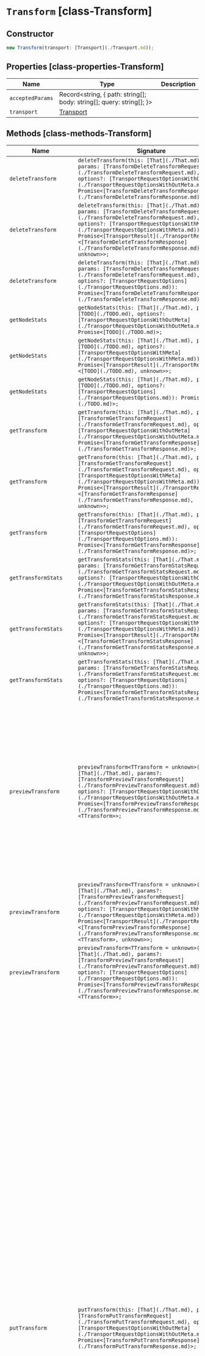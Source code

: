 # `Transform` [class-Transform]

## Constructor

```typescript
new Transform(transport: [Transport](./Transport.md));
```

## Properties [class-properties-Transform]

| Name | Type | Description |
| - | - | - |
| `acceptedParams` | Record<string, { path: string[]; body: string[]; query: string[]; }> | &nbsp; |
| `transport` | [Transport](./Transport.md) | &nbsp; |

## Methods [class-methods-Transform]

| Name | Signature | Description |
| - | - | - |
| `deleteTransform` | `deleteTransform(this: [That](./That.md), params: [TransformDeleteTransformRequest](./TransformDeleteTransformRequest.md), options?: [TransportRequestOptionsWithOutMeta](./TransportRequestOptionsWithOutMeta.md)): Promise<[TransformDeleteTransformResponse](./TransformDeleteTransformResponse.md)>;` | Delete a transform. |
| `deleteTransform` | `deleteTransform(this: [That](./That.md), params: [TransformDeleteTransformRequest](./TransformDeleteTransformRequest.md), options?: [TransportRequestOptionsWithMeta](./TransportRequestOptionsWithMeta.md)): Promise<[TransportResult](./TransportResult.md)<[TransformDeleteTransformResponse](./TransformDeleteTransformResponse.md), unknown>>;` | &nbsp; |
| `deleteTransform` | `deleteTransform(this: [That](./That.md), params: [TransformDeleteTransformRequest](./TransformDeleteTransformRequest.md), options?: [TransportRequestOptions](./TransportRequestOptions.md)): Promise<[TransformDeleteTransformResponse](./TransformDeleteTransformResponse.md)>;` | &nbsp; |
| `getNodeStats` | `getNodeStats(this: [That](./That.md), params?: [TODO](./TODO.md), options?: [TransportRequestOptionsWithOutMeta](./TransportRequestOptionsWithOutMeta.md)): Promise<[TODO](./TODO.md)>;` | Retrieves transform usage information for transform nodes. |
| `getNodeStats` | `getNodeStats(this: [That](./That.md), params?: [TODO](./TODO.md), options?: [TransportRequestOptionsWithMeta](./TransportRequestOptionsWithMeta.md)): Promise<[TransportResult](./TransportResult.md)<[TODO](./TODO.md), unknown>>;` | &nbsp; |
| `getNodeStats` | `getNodeStats(this: [That](./That.md), params?: [TODO](./TODO.md), options?: [TransportRequestOptions](./TransportRequestOptions.md)): Promise<[TODO](./TODO.md)>;` | &nbsp; |
| `getTransform` | `getTransform(this: [That](./That.md), params?: [TransformGetTransformRequest](./TransformGetTransformRequest.md), options?: [TransportRequestOptionsWithOutMeta](./TransportRequestOptionsWithOutMeta.md)): Promise<[TransformGetTransformResponse](./TransformGetTransformResponse.md)>;` | Get transforms. Get configuration information for transforms. |
| `getTransform` | `getTransform(this: [That](./That.md), params?: [TransformGetTransformRequest](./TransformGetTransformRequest.md), options?: [TransportRequestOptionsWithMeta](./TransportRequestOptionsWithMeta.md)): Promise<[TransportResult](./TransportResult.md)<[TransformGetTransformResponse](./TransformGetTransformResponse.md), unknown>>;` | &nbsp; |
| `getTransform` | `getTransform(this: [That](./That.md), params?: [TransformGetTransformRequest](./TransformGetTransformRequest.md), options?: [TransportRequestOptions](./TransportRequestOptions.md)): Promise<[TransformGetTransformResponse](./TransformGetTransformResponse.md)>;` | &nbsp; |
| `getTransformStats` | `getTransformStats(this: [That](./That.md), params: [TransformGetTransformStatsRequest](./TransformGetTransformStatsRequest.md), options?: [TransportRequestOptionsWithOutMeta](./TransportRequestOptionsWithOutMeta.md)): Promise<[TransformGetTransformStatsResponse](./TransformGetTransformStatsResponse.md)>;` | Get transform stats. Get usage information for transforms. |
| `getTransformStats` | `getTransformStats(this: [That](./That.md), params: [TransformGetTransformStatsRequest](./TransformGetTransformStatsRequest.md), options?: [TransportRequestOptionsWithMeta](./TransportRequestOptionsWithMeta.md)): Promise<[TransportResult](./TransportResult.md)<[TransformGetTransformStatsResponse](./TransformGetTransformStatsResponse.md), unknown>>;` | &nbsp; |
| `getTransformStats` | `getTransformStats(this: [That](./That.md), params: [TransformGetTransformStatsRequest](./TransformGetTransformStatsRequest.md), options?: [TransportRequestOptions](./TransportRequestOptions.md)): Promise<[TransformGetTransformStatsResponse](./TransformGetTransformStatsResponse.md)>;` | &nbsp; |
| `previewTransform` | `previewTransform<TTransform = unknown>(this: [That](./That.md), params?: [TransformPreviewTransformRequest](./TransformPreviewTransformRequest.md), options?: [TransportRequestOptionsWithOutMeta](./TransportRequestOptionsWithOutMeta.md)): Promise<[TransformPreviewTransformResponse](./TransformPreviewTransformResponse.md)<TTransform>>;` | Preview a transform. Generates a preview of the results that you will get when you create a transform with the same configuration. It returns a maximum of 100 results. The calculations are based on all the current data in the source index. It also generates a list of mappings and settings for the destination index. These values are determined based on the field types of the source index and the transform aggregations. |
| `previewTransform` | `previewTransform<TTransform = unknown>(this: [That](./That.md), params?: [TransformPreviewTransformRequest](./TransformPreviewTransformRequest.md), options?: [TransportRequestOptionsWithMeta](./TransportRequestOptionsWithMeta.md)): Promise<[TransportResult](./TransportResult.md)<[TransformPreviewTransformResponse](./TransformPreviewTransformResponse.md)<TTransform>, unknown>>;` | &nbsp; |
| `previewTransform` | `previewTransform<TTransform = unknown>(this: [That](./That.md), params?: [TransformPreviewTransformRequest](./TransformPreviewTransformRequest.md), options?: [TransportRequestOptions](./TransportRequestOptions.md)): Promise<[TransformPreviewTransformResponse](./TransformPreviewTransformResponse.md)<TTransform>>;` | &nbsp; |
| `putTransform` | `putTransform(this: [That](./That.md), params: [TransformPutTransformRequest](./TransformPutTransformRequest.md), options?: [TransportRequestOptionsWithOutMeta](./TransportRequestOptionsWithOutMeta.md)): Promise<[TransformPutTransformResponse](./TransformPutTransformResponse.md)>;` | Create a transform. Creates a transform. A transform copies data from source indices, transforms it, and persists it into an entity-centric destination index. You can also think of the destination index as a two-dimensional tabular data structure (known as a data frame). The ID for each document in the data frame is generated from a hash of the entity, so there is a unique row per entity. You must choose either the latest or pivot method for your transform; you cannot use both in a single transform. If you choose to use the pivot method for your transform, the entities are defined by the set of `group_by` fields in the pivot object. If you choose to use the latest method, the entities are defined by the `unique_key` field values in the latest object. You must have `create_index`, `index`, and `read` privileges on the destination index and `read` and `view_index_metadata` privileges on the source indices. When Elasticsearch security features are enabled, the transform remembers which roles the user that created it had at the time of creation and uses those same roles. If those roles do not have the required privileges on the source and destination indices, the transform fails when it attempts unauthorized operations. NOTE: You must use Kibana or this API to create a transform. Do not add a transform directly into any `.transform-internal*` indices using the Elasticsearch index API. If Elasticsearch security features are enabled, do not give users any privileges on `.transform-internal*` indices. If you used transforms prior to 7.5, also do not give users any privileges on `.data-frame-internal*` indices. |
| `putTransform` | `putTransform(this: [That](./That.md), params: [TransformPutTransformRequest](./TransformPutTransformRequest.md), options?: [TransportRequestOptionsWithMeta](./TransportRequestOptionsWithMeta.md)): Promise<[TransportResult](./TransportResult.md)<[TransformPutTransformResponse](./TransformPutTransformResponse.md), unknown>>;` | &nbsp; |
| `putTransform` | `putTransform(this: [That](./That.md), params: [TransformPutTransformRequest](./TransformPutTransformRequest.md), options?: [TransportRequestOptions](./TransportRequestOptions.md)): Promise<[TransformPutTransformResponse](./TransformPutTransformResponse.md)>;` | &nbsp; |
| `resetTransform` | `resetTransform(this: [That](./That.md), params: [TransformResetTransformRequest](./TransformResetTransformRequest.md), options?: [TransportRequestOptionsWithOutMeta](./TransportRequestOptionsWithOutMeta.md)): Promise<[TransformResetTransformResponse](./TransformResetTransformResponse.md)>;` | Reset a transform. Before you can reset it, you must stop it; alternatively, use the `force` query parameter. If the destination index was created by the transform, it is deleted. |
| `resetTransform` | `resetTransform(this: [That](./That.md), params: [TransformResetTransformRequest](./TransformResetTransformRequest.md), options?: [TransportRequestOptionsWithMeta](./TransportRequestOptionsWithMeta.md)): Promise<[TransportResult](./TransportResult.md)<[TransformResetTransformResponse](./TransformResetTransformResponse.md), unknown>>;` | &nbsp; |
| `resetTransform` | `resetTransform(this: [That](./That.md), params: [TransformResetTransformRequest](./TransformResetTransformRequest.md), options?: [TransportRequestOptions](./TransportRequestOptions.md)): Promise<[TransformResetTransformResponse](./TransformResetTransformResponse.md)>;` | &nbsp; |
| `scheduleNowTransform` | `scheduleNowTransform(this: [That](./That.md), params: [TransformScheduleNowTransformRequest](./TransformScheduleNowTransformRequest.md), options?: [TransportRequestOptionsWithOutMeta](./TransportRequestOptionsWithOutMeta.md)): Promise<[TransformScheduleNowTransformResponse](./TransformScheduleNowTransformResponse.md)>;` | Schedule a transform to start now. Instantly run a transform to process data. If you run this API, the transform will process the new data instantly, without waiting for the configured frequency interval. After the API is called, the transform will be processed again at `now + frequency` unless the API is called again in the meantime. |
| `scheduleNowTransform` | `scheduleNowTransform(this: [That](./That.md), params: [TransformScheduleNowTransformRequest](./TransformScheduleNowTransformRequest.md), options?: [TransportRequestOptionsWithMeta](./TransportRequestOptionsWithMeta.md)): Promise<[TransportResult](./TransportResult.md)<[TransformScheduleNowTransformResponse](./TransformScheduleNowTransformResponse.md), unknown>>;` | &nbsp; |
| `scheduleNowTransform` | `scheduleNowTransform(this: [That](./That.md), params: [TransformScheduleNowTransformRequest](./TransformScheduleNowTransformRequest.md), options?: [TransportRequestOptions](./TransportRequestOptions.md)): Promise<[TransformScheduleNowTransformResponse](./TransformScheduleNowTransformResponse.md)>;` | &nbsp; |
| `startTransform` | `startTransform(this: [That](./That.md), params: [TransformStartTransformRequest](./TransformStartTransformRequest.md), options?: [TransportRequestOptionsWithOutMeta](./TransportRequestOptionsWithOutMeta.md)): Promise<[TransformStartTransformResponse](./TransformStartTransformResponse.md)>;` | Start a transform. When you start a transform, it creates the destination index if it does not already exist. The `number_of_shards` is set to `1` and the `auto_expand_replicas` is set to `0-1`. If it is a pivot transform, it deduces the mapping definitions for the destination index from the source indices and the transform aggregations. If fields in the destination index are derived from scripts (as in the case of `scripted_metric` or `bucket_script` aggregations), the transform uses dynamic mappings unless an index template exists. If it is a latest transform, it does not deduce mapping definitions; it uses dynamic mappings. To use explicit mappings, create the destination index before you start the transform. Alternatively, you can create an index template, though it does not affect the deduced mappings in a pivot transform. When the transform starts, a series of validations occur to ensure its success. If you deferred validation when you created the transform, they occur when you start the transform—with the exception of privilege checks. When Elasticsearch security features are enabled, the transform remembers which roles the user that created it had at the time of creation and uses those same roles. If those roles do not have the required privileges on the source and destination indices, the transform fails when it attempts unauthorized operations. |
| `startTransform` | `startTransform(this: [That](./That.md), params: [TransformStartTransformRequest](./TransformStartTransformRequest.md), options?: [TransportRequestOptionsWithMeta](./TransportRequestOptionsWithMeta.md)): Promise<[TransportResult](./TransportResult.md)<[TransformStartTransformResponse](./TransformStartTransformResponse.md), unknown>>;` | &nbsp; |
| `startTransform` | `startTransform(this: [That](./That.md), params: [TransformStartTransformRequest](./TransformStartTransformRequest.md), options?: [TransportRequestOptions](./TransportRequestOptions.md)): Promise<[TransformStartTransformResponse](./TransformStartTransformResponse.md)>;` | &nbsp; |
| `stopTransform` | `stopTransform(this: [That](./That.md), params: [TransformStopTransformRequest](./TransformStopTransformRequest.md), options?: [TransportRequestOptionsWithOutMeta](./TransportRequestOptionsWithOutMeta.md)): Promise<[TransformStopTransformResponse](./TransformStopTransformResponse.md)>;` | Stop transforms. Stops one or more transforms. |
| `stopTransform` | `stopTransform(this: [That](./That.md), params: [TransformStopTransformRequest](./TransformStopTransformRequest.md), options?: [TransportRequestOptionsWithMeta](./TransportRequestOptionsWithMeta.md)): Promise<[TransportResult](./TransportResult.md)<[TransformStopTransformResponse](./TransformStopTransformResponse.md), unknown>>;` | &nbsp; |
| `stopTransform` | `stopTransform(this: [That](./That.md), params: [TransformStopTransformRequest](./TransformStopTransformRequest.md), options?: [TransportRequestOptions](./TransportRequestOptions.md)): Promise<[TransformStopTransformResponse](./TransformStopTransformResponse.md)>;` | &nbsp; |
| `updateTransform` | `updateTransform(this: [That](./That.md), params: [TransformUpdateTransformRequest](./TransformUpdateTransformRequest.md), options?: [TransportRequestOptionsWithOutMeta](./TransportRequestOptionsWithOutMeta.md)): Promise<[TransformUpdateTransformResponse](./TransformUpdateTransformResponse.md)>;` | Update a transform. Updates certain properties of a transform. All updated properties except `description` do not take effect until after the transform starts the next checkpoint, thus there is data consistency in each checkpoint. To use this API, you must have `read` and `view_index_metadata` privileges for the source indices. You must also have `index` and `read` privileges for the destination index. When Elasticsearch security features are enabled, the transform remembers which roles the user who updated it had at the time of update and runs with those privileges. |
| `updateTransform` | `updateTransform(this: [That](./That.md), params: [TransformUpdateTransformRequest](./TransformUpdateTransformRequest.md), options?: [TransportRequestOptionsWithMeta](./TransportRequestOptionsWithMeta.md)): Promise<[TransportResult](./TransportResult.md)<[TransformUpdateTransformResponse](./TransformUpdateTransformResponse.md), unknown>>;` | &nbsp; |
| `updateTransform` | `updateTransform(this: [That](./That.md), params: [TransformUpdateTransformRequest](./TransformUpdateTransformRequest.md), options?: [TransportRequestOptions](./TransportRequestOptions.md)): Promise<[TransformUpdateTransformResponse](./TransformUpdateTransformResponse.md)>;` | &nbsp; |
| `upgradeTransforms` | `upgradeTransforms(this: [That](./That.md), params?: [TransformUpgradeTransformsRequest](./TransformUpgradeTransformsRequest.md), options?: [TransportRequestOptionsWithOutMeta](./TransportRequestOptionsWithOutMeta.md)): Promise<[TransformUpgradeTransformsResponse](./TransformUpgradeTransformsResponse.md)>;` | Upgrade all transforms. Transforms are compatible across minor versions and between supported major versions. However, over time, the format of transform configuration information may change. This API identifies transforms that have a legacy configuration format and upgrades them to the latest version. It also cleans up the internal data structures that store the transform state and checkpoints. The upgrade does not affect the source and destination indices. The upgrade also does not affect the roles that transforms use when Elasticsearch security features are enabled; the role used to read source data and write to the destination index remains unchanged. If a transform upgrade step fails, the upgrade stops and an error is returned about the underlying issue. Resolve the issue then re-run the process again. A summary is returned when the upgrade is finished. To ensure continuous transforms remain running during a major version upgrade of the cluster – for example, from 7.16 to 8.0 – it is recommended to upgrade transforms before upgrading the cluster. You may want to perform a recent cluster backup prior to the upgrade. |
| `upgradeTransforms` | `upgradeTransforms(this: [That](./That.md), params?: [TransformUpgradeTransformsRequest](./TransformUpgradeTransformsRequest.md), options?: [TransportRequestOptionsWithMeta](./TransportRequestOptionsWithMeta.md)): Promise<[TransportResult](./TransportResult.md)<[TransformUpgradeTransformsResponse](./TransformUpgradeTransformsResponse.md), unknown>>;` | &nbsp; |
| `upgradeTransforms` | `upgradeTransforms(this: [That](./That.md), params?: [TransformUpgradeTransformsRequest](./TransformUpgradeTransformsRequest.md), options?: [TransportRequestOptions](./TransportRequestOptions.md)): Promise<[TransformUpgradeTransformsResponse](./TransformUpgradeTransformsResponse.md)>;` | &nbsp; |
